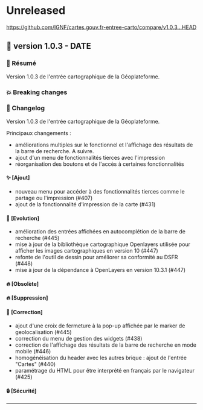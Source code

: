 # Unreleased

<https://github.com/IGNF/cartes.gouv.fr-entree-carto/compare/v1.0.3...HEAD>

## 🔖 version 1.0.3 - __DATE__

### 🎉 Résumé

Version 1.0.3 de l'entrée cartographique de la Géoplateforme.

### 💥 Breaking changes

### 📖 Changelog

Version 1.0.3 de l'entrée cartographique de la Géoplateforme.

Principaux changements :
  - améliorations multiples sur le fonctionnel et l'affichage des résultats de la barre de recherche. A suivre.
  - ajout d'un menu de fonctionnalités tierces avec l'impression
  - réorganisation des boutons et de l'accès à certaines fonctionnalités

#### ✨ [Ajout]

  - nouveau menu pour accéder à des fonctionnalités tierces comme le partage ou l'impression (#407)
  - ajout de la fonctionnalité d'impression de la carte (#431)

#### 🔨 [Evolution]

  - amélioration des entrées affichées en autocomplétion de la barre de recherche (#445)
  - mise à jour de la bibliothèque cartographique Openlayers utilisée pour afficher les images cartographiques en version 10 (#447)
  - refonte de l'outil de dessin pour améliorer sa conformité au DSFR (#448)
  - mise à jour de la dépendance à OpenLayers en version 10.3.1 (#447)

#### 🔥 [Obsolète]

#### 🔥 [Suppression]

#### 🐛 [Correction]

  - ajout d'une croix de fermeture à la pop-up affichée par le marker de geolocalisation (#445)
  - correction du menu de gestion des widgets (#438)
  - correction de l'affichage des résultats de la barre de recherche en mode mobile (#446)
  - homogénéisation du header avec les autres brique : ajout de l'entrée "Cartes" (#440)
  - paramétrage du HTML pour être interprété en français par le navigateur (#425)

#### 🔒 [Sécurité]

---
